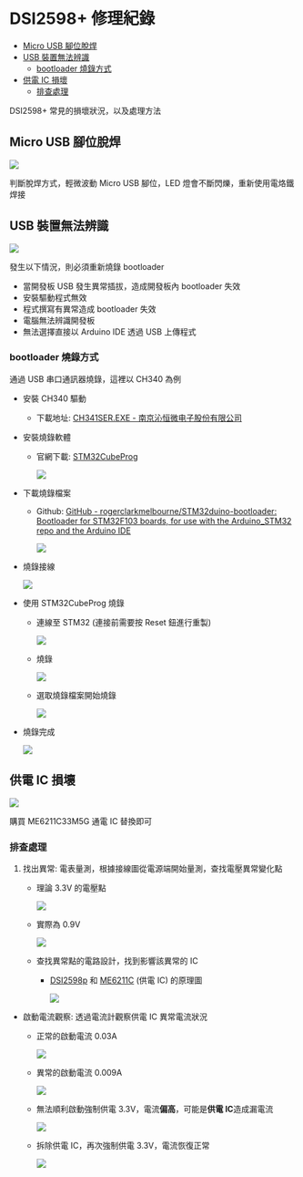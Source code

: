 # DSI2598+ 修理紀錄

- [Micro USB 腳位脫焊](#micro-usb-%E8%85%B3%E4%BD%8D%E8%84%AB%E7%84%8A)
- [USB 裝置無法辨識](#usb-%E8%A3%9D%E7%BD%AE%E7%84%A1%E6%B3%95%E8%BE%A8%E8%AD%98)
	- [bootloader 燒錄方式](#bootloader-%E7%87%92%E9%8C%84%E6%96%B9%E5%BC%8F)
- [供電 IC 損壞](#%E4%BE%9B%E9%9B%BB-ic-%E6%90%8D%E5%A3%9E)
	- [排查處理](#%E6%8E%92%E6%9F%A5%E8%99%95%E7%90%86)

DSI2598+ 常見的損壞狀況，以及處理方法

## Micro USB 腳位脫焊

![](../attachment/Pasted%20image%2020241103204747.png)

判斷脫焊方式，輕微波動 Micro USB 腳位，LED 燈會不斷閃爍，重新使用電烙鐵焊接

## USB 裝置無法辨識

![](../attachment/Clip_2024-11-03_19-58-40.png)

發生以下情況，則必須重新燒錄 bootloader
- 當開發板 USB 發生異常插拔，造成開發板內 bootloader 失效
- 安裝驅動程式無效
- 程式撰寫有異常造成 bootloader 失效
- 電腦無法辨識開發板
- 無法選擇直接以 Arduino IDE 透過 USB 上傳程式

### bootloader 燒錄方式

通過 USB 串口通訊器燒錄，這裡以 CH340 為例

- 安裝 CH340 驅動

	- 下載地址: [CH341SER.EXE - 南京沁恒微电子股份有限公司](https://www.wch.cn/download/ch341ser_exe.html)

- 安裝燒錄軟體

	- 官網下載: [STM32CubeProg](https://www.st.com/en/development-tools/st-link-v2.html#tools-software)

		![](../attachment/Clip_2024-11-03_20-36-57.png)

- 下載燒錄檔案

	- Github: [GitHub - rogerclarkmelbourne/STM32duino-bootloader: Bootloader for STM32F103 boards, for use with the Arduino\_STM32 repo and the Arduino IDE](https://github.com/rogerclarkmelbourne/STM32duino-bootloader)

		![](../attachment/Clip_2024-11-03_20-40-36.png)

- 燒錄接線

	![](../attachment/Pasted%20image%2020241103203152.png)

- 使用 STM32CubeProg 燒錄
	- 連線至 STM32 (連接前需要按 Reset 鈕進行重製)

		![](../attachment/Pasted%20image%2020241103204141.png)

	- 燒錄

		![](../attachment/Pasted%20image%2020241103204254.png)

	- 選取燒錄檔案開始燒錄

		![](../attachment/Pasted%20image%2020241103204300.png)

- 燒錄完成

	![](../attachment/Pasted%20image%2020241103204354.png)

## 供電 IC 損壞

![](../attachment/Pasted%20image%2020241103210027.png)

購買 ME6211C33M5G 通電 IC 替換即可

### 排查處理

1. 找出異常: 電表量測，根據接線圖從電源端開始量測，查找電壓異常變化點
	- 理論 3.3V 的電壓點

		![](../attachment/Pasted%20image%2020241103214301.png)

	- 實際為 0.9V

		![](../attachment/Pasted%20image%2020241103214535.png)

	- 查找異常點的電路設計，找到影響該異常的 IC
		- [DSI2598p](../使用者手冊/DSI2598P/dsi2598p.pdf) 和 [ME6211C](../使用者手冊/DSI2598P/ME6211.pdf) (供電 IC) 的原理圖

			![](../attachment/Pasted%20image%2020241103220107.png)

- 啟動電流觀察: 透過電流計觀察供電 IC 異常電流狀況

	- 正常的啟動電流 0.03A

		![](../attachment/Pasted%20image%2020241103221739.png)

	- 異常的啟動電流 0.009A

		![](../attachment/Pasted%20image%2020241103221854.png)

	- 無法順利啟動強制供電 3.3V，電流**偏高**，可能是**供電 IC**造成漏電流

		![](../attachment/Pasted%20image%2020241103222028.png)

	- 拆除供電 IC，再次強制供電 3.3V，電流恢復正常

		![](../attachment/Pasted%20image%2020241103222325.png)